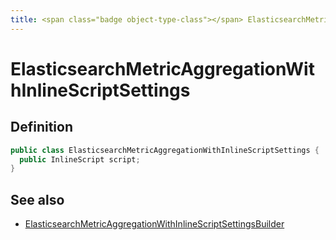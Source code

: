 ```yaml
---
title: <span class="badge object-type-class"></span> ElasticsearchMetricAggregationWithInlineScriptSettings
---
```

# <span class="badge object-type-class"></span> ElasticsearchMetricAggregationWithInlineScriptSettings

## Definition

```java
public class ElasticsearchMetricAggregationWithInlineScriptSettings {
  public InlineScript script;
}
```
## See also

 * <span class="badge builder"></span> [ElasticsearchMetricAggregationWithInlineScriptSettingsBuilder](./builder-ElasticsearchMetricAggregationWithInlineScriptSettingsBuilder.md)
